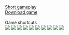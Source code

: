 [Short gameplay](https://www.youtube.com/watch?v=D9sZ83GuVo4)
<br />
[Download game](https://drive.google.com/drive/folders/1enqdaCMFG-I0DfP4sbog1dyjwRujvukK?usp=sharing)
<br />
<br />
Game shortcuts
<br />
<img src="https://res.cloudinary.com/tipegallery/image/upload/v1712223421/unity/road%20to%20home/road_to_home_gameplay_1_qybw7y.png" />
<img src="https://res.cloudinary.com/tipegallery/image/upload/v1712223421/unity/road%20to%20home/road_to_home_gameplay_2_yrr9qh.png" />
<img src="https://res.cloudinary.com/tipegallery/image/upload/v1712223421/unity/road%20to%20home/road_to_home_gameplay_3_dc7pou.png" />
<img src="https://res.cloudinary.com/tipegallery/image/upload/v1712223422/unity/road%20to%20home/road_to_home_gameplay_4_cewevj.png" />
<img src="https://res.cloudinary.com/tipegallery/image/upload/v1712223472/unity/road%20to%20home/road_to_home_gameplay_5_zvdyzh.png" />
<img src="https://res.cloudinary.com/tipegallery/image/upload/v1712223472/unity/road%20to%20home/road_to_home_gameplay_6_nmuo2a.png" />
<img src="https://res.cloudinary.com/tipegallery/image/upload/v1712223473/unity/road%20to%20home/road_to_home_gameplay_7_pto84x.png" />
<img src="https://res.cloudinary.com/tipegallery/image/upload/v1712223474/unity/road%20to%20home/road_to_home_gameplay_8_qalk36.png" />
<img src="https://res.cloudinary.com/tipegallery/image/upload/v1712223475/unity/road%20to%20home/road_to_home_gameplay_9_monmsx.png" />
<img src="https://res.cloudinary.com/tipegallery/image/upload/v1712223476/unity/road%20to%20home/road_to_home_gameplay_10_hcqubl.png" />
